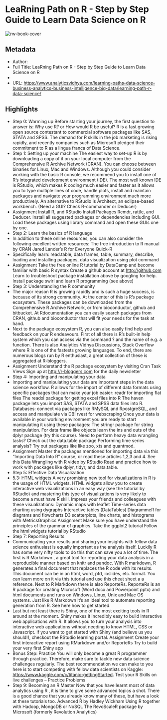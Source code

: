# LeaRning Path on R - Step by Step Guide to Learn Data Science on R

![rw-book-cover](https://readwise-assets.s3.amazonaws.com/static/images/article3.5c705a01b476.png)

## Metadata
- Author: 
- Full Title: LeaRning Path on R - Step by Step Guide to Learn Data Science on R
- 
- URL: https://www.analyticsvidhya.com/learning-paths-data-science-business-analytics-business-intelligence-big-data/learning-path-r-data-science/

## Highlights
- Step 0: Warming up
  Before starting your journey, the first question to answer is: Why use R? or How would R be useful?
  R is a fast growing open source contestant to commercial software packages like SAS, STATA and SPSS. The demand for R skills in the job marketing is rising rapidly, and recently companies such as Microsoft pledged their commitment to R as a lingua franca of Data Science.
- Step 1: Setting up your machine
  The easiest way to set-up R is by downloading a copy of it on your local computer from the Comprehensive R Archive Network (CRAN). You can choose between binaries for Linux, Mac and Windows.
  Although you could consider working with the basic R console, we recommend you to install one of R’s integrated development environment (IDE). The most well known IDE is RStudio, which makes R coding much easier and faster as it allows you to type multiple lines of code, handle plots, install and maintain packages and navigate your programming environment much more productively. An alternative to RStudio is Architect, an eclipse-based workbench.
  (Need a GUI? Check R-commander or Deducer)
- Assignment
  Install R, and RStudio
  Install Packages Rcmdr, rattle, and Deducer. Install all suggested packages or dependencies including GUI.
  Load these packages using library command and open these GUIs one by one.
- Step 2: Learn the basics of R language
- In addition to these online resources, you can also consider the following excellent written resources:
  The free introduction to R manual by CRAN
  Jared Lander’s R for Everyone
  Quick-R
- Specifically learn: read.table, data frames, table, summary, describe, loading and installing packages, data visualization using plot command
- Assignment
  Take the free online R tutorial by DataCamp and become familiar with basic R syntax
  Create a github account at http://github.com
  Learn to troubleshoot package installation above by googling for help.
  Install package swirl and learn R programming (see above)
- Step 3: Understanding the R community
- The major reason R is growing rapidly and is such a huge success, is because of its strong community. At the center of this is R’s package ecosystem. These packages can be downloaded from the Comprehensive R Archive Network, or from bioconductor, github and bitbucket. At Rdocumentation you can easily search packages from CRAN, github and bioconductor that will fit your needs for the task at hand.
- Next to the package ecosystem R, you can also easily find help and feedback on your R endeavours. First of all there is R’s built-in help system which you can access via the command ? and the name of e.g. a function. There is also Analytics Vidhya Discussions, Stack Overflow where R is one of the fastests growing languages. To end, there are numerous blogs run by R enthusiast, a great collection of these is aggregated at R-bloggers.
- Assignment
  Understand the R package ecosystem by visiting Cran Task Views
  Sign up at http://r-bloggers.com for the daily newsletter
- Step 4: Importing and manipulating your data
- Importing and manipulating your data are important steps in the data science workflow. R allows for the import of different data formats using specific packages that can make your job easier:
  readr for importing flat files
  The readxl package for getting excel files into R
  The haven package lets you import SAS, STATA and SPSS data files into R.
  Databases: connect via packages like RMySQL and RpostgreSQL, and access and manipulate via DBI
  rvest for webscraping
  Once your data is available in your working environment you are ready to start manipulating it using these packages:
  The stringr package for string manipulation.
  For data frame like objects learn the ins and outs of the dplyr package (try this course).
  Need to perform heavy data wrangling tasks? Check out the data.table package
  Performing time series analysis? Try out packages like like zoo, xts and quantmod.
- Assignment
  Master the packages mentioned for importing data via this “Importing Data Into R” course, or read these articles 1,2,3 and 4.
  See this Data Wrangling with R video by RStudio
  Read and practice how to work with packages like dplyr, tidyr, and data.table.
- Step 5: Effective Data Visualization
- 5.3: HTML widgets
  A very promising new tool for visualizations in R is the usage of HTML widgets. HTML widgets allow you to create interactive web visualizations in an easy way (see the tutorial by RStudio) and mastering this type of visualizations is very likely to become a must have R skill. Impress your friends and colleagues with these visualizations:
  Dynamic maps with leaflet
  Time-series data charting using dygraphs
  Interactive tables (DataTables)
  DiagrammeR for diagrams and flowcharts
  D3 scatterplots, line charts, and histograms with MetricsGraphics
  Assignment
  Make sure you have understand the principles of the grammar of graphics.
  Take the ggplot2 tutorial
  Follow the html widgets tutorial by RStudio
- Step 7: Reporting Results
- Communicating your results and sharing your insights with fellow data science enthusiast is equally important as the analysis itself. Luckily R has some very nifty tools to do this that can save you a lot of time.
  The first is R Markdown , a great tool for reporting your data analysis in a reproducible manner based on knitr and pandoc. With R markdown, R generates a final document that replaces the R code with its results. This document can be in an html, word, pfd, ioslides, etc. format. You can learn more on it via this tutorial and use this cheat sheet a a reference.
  Next to R Markdown there is also ReporteRs. ReporteRs is an R package for creating Microsoft (Word docx and Powerpoint pptx) and html documents and runs on Windows, Linux, Unix and Mac OS systems. Just like R Markdown it’s an ideal tool to automate reporting generation from R. See here how to get started.
- Last but not least there is Shiny, one of the most exciting tools in R around at the moment. Shiny makes it incredibly easy to build interactive web applications with R. It allows you to turn your analysis into interactive web applications without needing to know HTML, CSS or Javascript. If you want to get started with Shiny (and believe us you should!), checkout the RStudio learning portal.
  Assignment
  Create your first interactive report using RMarkdown and/or ReporteRs
  Try to build your very first Shiny app
- Bonus Step: Practice
  You will only become a great R programmer through practice. Therefore, make sure to tackle new data science challenges regularly. The best recommendation we can make to you here is to start competing with fellow data scientists on Kaggle: https://www.kaggle.com/c/titanic-gettingStarted.
  Test your R Skills on live challenges – Practice Problems
- Step 9: Becoming an R Master
  Now that you have learnt most of data analytics using R , it is time to give some advanced topics a shot. There is a good chance that you already know many of these, but have a look at these tutorials too.
  Advanced R by Hadley Wickham
  Using R together with Hadoop, MongoDB or NoSQL
  The RevoScaleR package by Microsoft (formerly Revolution Analytics)
